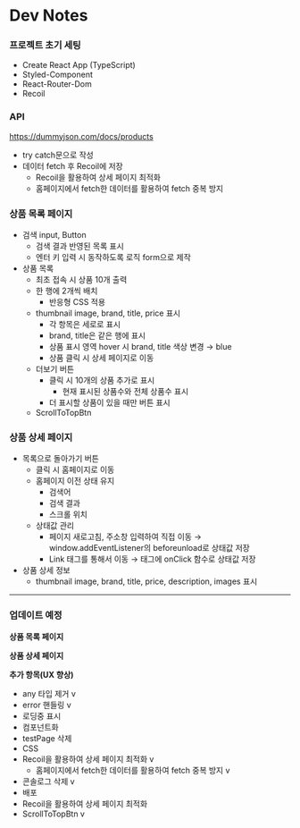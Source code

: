 # Dev Notes

### 프로젝트 초기 세팅

- Create React App (TypeScript)
- Styled-Component
- React-Router-Dom
- Recoil

### API

https://dummyjson.com/docs/products

- try catch문으로 작성
- 데이터 fetch 후 Recoil에 저장
  - Recoil을 활용하여 상세 페이지 최적화
  - 홈페이지에서 fetch한 데이터를 활용하여 fetch 중복 방지

### 상품 목록 페이지

- 검색 input, Button
  - 검색 결과 반영된 목록 표시
  - 엔터 키 입력 시 동작하도록 로직 form으로 제작
- 상품 목록
  - 최초 접속 시 상품 10개 출력
  - 한 행에 2개씩 배치
    - 반응형 CSS 적용
  - thumbnail image, brand, title, price 표시
    - 각 항목은 세로로 표시
    - brand, title은 같은 행에 표시
    - 상품 표시 영역 hover 시 brand, title 색상 변경 → blue
    - 상품 클릭 시 상세 페이지로 이동
  - 더보기 버튼
    - 클릭 시 10개의 상품 추가로 표시
      - 현재 표시된 상품수와 전체 상품수 표시
    - 더 표시할 상품이 있을 때만 버튼 표시
  - ScrollToTopBtn

### 상품 상세 페이지

- 목록으로 돌아가기 버튼
  - 클릭 시 홈페이지로 이동
  - 홈페이지 이전 상태 유지
    - 검색어
    - 검색 결과
    - 스크롤 위치
  - 상태값 관리
    - 페이지 새로고침, 주소창 입력하여 직접 이동 → window.addEventListener의 beforeunload로 상태값 저장
    - Link 태그를 통해서 이동 → 태그에 onClick 함수로 상태값 저장
- 상품 상세 정보
  - thumbnail image, brand, title, price, description, images 표시

---

### 업데이트 예정

**상품 목록 페이지**

**상품 상세 페이지**

**추가 항목(UX 향상)**

- any 타입 제거 v
- error 핸들링 v
- 로딩중 표시
- 컴포넌트화
- testPage 삭제
- CSS
- Recoil을 활용하여 상세 페이지 최적화 v
  - 홈페이지에서 fetch한 데이터를 활용하여 fetch 중복 방지 v
- 콘솔로그 삭제 v
- 배포
- Recoil을 활용하여 상세 페이지 최적화
- ScrollToTopBtn v
